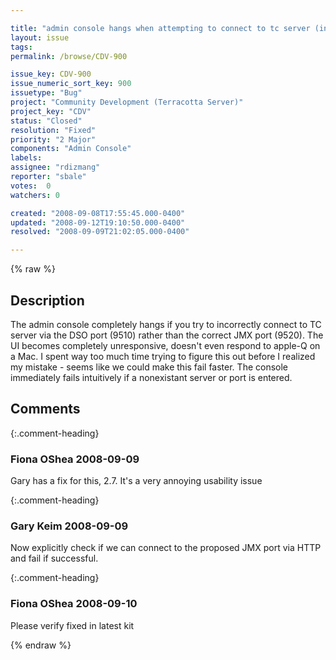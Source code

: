 ```yaml
---

title: "admin console hangs when attempting to connect to tc server (incorrectly) via dso port 9510"
layout: issue
tags: 
permalink: /browse/CDV-900

issue_key: CDV-900
issue_numeric_sort_key: 900
issuetype: "Bug"
project: "Community Development (Terracotta Server)"
project_key: "CDV"
status: "Closed"
resolution: "Fixed"
priority: "2 Major"
components: "Admin Console"
labels: 
assignee: "rdizmang"
reporter: "sbale"
votes:  0
watchers: 0

created: "2008-09-08T17:55:45.000-0400"
updated: "2008-09-12T19:10:50.000-0400"
resolved: "2008-09-09T21:02:05.000-0400"

---
```




{% raw %}



## Description

<div markdown="1" class="description">

The admin console completely hangs if you try to incorrectly connect to TC server via the DSO port (9510) rather than the correct JMX port (9520).  The UI becomes completely unresponsive, doesn't even respond to apple-Q on a Mac.  I spent way too much time trying to figure this out before I realized my mistake - seems like we could make this fail faster.  The console immediately fails intuitively if a nonexistant server or port is entered.

</div>

## Comments


{:.comment-heading}
### **Fiona OShea** <span class="date">2008-09-09</span>

<div markdown="1" class="comment">

Gary has a fix for this, 2.7. It's a very annoying usability issue

</div>


{:.comment-heading}
### **Gary Keim** <span class="date">2008-09-09</span>

<div markdown="1" class="comment">

Now explicitly check if we can connect to the proposed JMX port via HTTP and fail if successful.


</div>


{:.comment-heading}
### **Fiona OShea** <span class="date">2008-09-10</span>

<div markdown="1" class="comment">

Please verify fixed in latest kit

</div>



{% endraw %}
